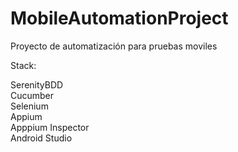 # MobileAutomationProject
Proyecto de automatización para pruebas moviles

Stack:

SerenityBDD <br>
Cucumber <br>
Selenium <br>
Appium <br>
Apppium Inspector <br>
Android Studio
